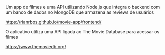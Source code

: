 Um app de filmes e uma API utilizando Node.js que integra o backend com um banco de dados no MongoDB que armazena as reviews de usuários

https://rianrbps.github.io/movie-app/frontend/

O aplicativo utiliza uma API ligada ao The Movie Database para acessar os filmes

https://www.themoviedb.org/
